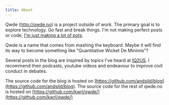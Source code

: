 ```yaml
---
title: About
---
```

Qwde (<a href="http://qwde.no">http://qwde.no</a>) is a project outside of work. 
The primary goal is to explore technology. Go fast and break things.  I'm not making perfect posts or code, <a href="https://medium.com/startup-leadership/the-best-way-to-learn-something-make-a-lot-of-pots-7f4aa97e1d3a">I'm just making a lot of pots</a>. 

Qwde is a name that comes from mashing the keyboard. Maybe it will find its way to become something like "Quantitative Wicket De Minimis"?

Several posts in the blog are inspired by topics I've heard at <a href="https://www.intelligencesquaredus.org/">IQ2US</a>. I recommend their podcasts, youtube videos and endeavour to improve civil conduct in debates.

The source code for the blog is hosted on [https://github.com/andsild/blog](https://github.com/andsild/blog).
The source code for the rest of qwde.no is hosted on [https://github.com/kwrl/qwde/](https://github.com/kwrl/qwde/)
